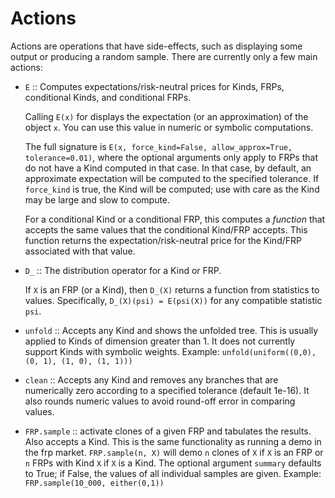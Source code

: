 # Actions

Actions are operations that have side-effects, such as displaying some output
or producing a random sample. There are currently only a few main actions:

+ `E` :: Computes expectations/risk-neutral prices for Kinds, FRPs, conditional Kinds,
         and conditional FRPs.

   Calling `E(x)` for displays the expectation (or an approximation) of the object `x`.
   You can use this value in numeric or symbolic computations.

   The full signature is `E(x, force_kind=False, allow_approx=True, tolerance=0.01)`,
   where the optional arguments only apply to FRPs that do not have a Kind computed
   in that case. In that case, by default, an approximate expectation will be
   computed to the specified tolerance. If `force_kind` is true, the Kind will be
   computed; use with care as the Kind may be large and slow to compute.

   For a conditional Kind or a conditional FRP, this computes a *function*
   that accepts the same values that the conditional Kind/FRP accepts.
   This function returns the expectation/risk-neutral price for the Kind/FRP
   associated with that value.
   
+ `D_` :: The distribution operator for a Kind or FRP.

   If `X` is an FRP (or a Kind), then `D_(X)` returns a function from statistics
   to values. Specifically, `D_(X)(psi) = E(psi(X))` for any compatible statistic
   `psi`.

+ `unfold` :: Accepts any Kind and shows the unfolded tree. This is usually
      applied to Kinds of dimension greater than 1. It does not currently 
      support Kinds with symbolic weights. 
      Example: `unfold(uniform((0,0), (0, 1), (1, 0), (1, 1)))`

+ `clean` :: Accepts any Kind and removes any branches that are numerically zero
      according to a specified tolerance (default 1e-16). It also rounds numeric
      values to avoid round-off error in comparing values.

+ `FRP.sample` :: activate clones of a given FRP and tabulates the results. Also accepts a Kind.
      This is the same functionality as running a demo in the frp market.
      `FRP.sample(n, X)` will demo `n` clones of `X` if `X` is an FRP or `n` FRPs
      with Kind `X` if `X` is a Kind. The optional argument `summary` defaults
      to True; if False, the values of all individual samples are given.
      Example: `FRP.sample(10_000, either(0,1))`


